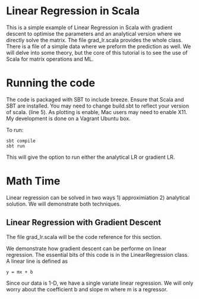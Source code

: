 # Linear Regression in Scala
This is a simple example of Linear Regression in Scala with gradient descent to optimise the parameters and an analytical version where we directly solve the matrix. The file grad_lr.scala provides the whole class. There is a file of a simple data where we preform the prediction as well. We will delve into some theory, but the core of this tutorial is to see the use of Scala for matrix operations and ML.  

# Running the code
The code is packaged with SBT to include breeze. Ensure that Scala and SBT are installed. You may need to change build.sbt to reflect your version of scala. (line 5). As plotting is enable, Mac users may need to enable X11. My development is done on a Vagrant Ubuntu box.  

To run:
```
sbt compile
sbt run
```
This will give the option to run either the analytical LR or gradient LR. 

# Math Time
Linear regression can be solved in two ways 1) approximiation 2) analytical solution. We will demonstrate both techniques. 

## Linear Regression with Gradient Descent
The file grad_lr.scala will be the code reference for this section.

We demonstrate how gradient descent can be performe on linear regression. The essential bits of this code is in the LinearRegression class. A linear line is defined as 
```
y = mx + b
```
Since our data is 1-D, we have a single variate linear regression. We will only worry about the coefficient b and slope m where m is a regressor. 
